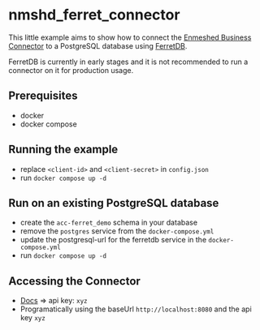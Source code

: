 # nmshd_ferret_connector

This little example aims to show how to connect the [Enmeshed Business Connector](https://github.com/nmshd/cns-connector) to a PostgreSQL database using [FerretDB](https://www.ferretdb.io/).

FerretDB is currently in early stages and it is not recommended to run a connector on it for production usage.

## Prerequisites

- docker
- docker compose

## Running the example

- replace `<client-id>` and `<client-secret>` in `config.json`
- run `docker compose up -d`

## Run on an existing PostgreSQL database

- create the `acc-ferret_demo` schema in your database
- remove the `postgres` service from the `docker-compose.yml`
- update the postgresql-url for the ferretdb service in the `docker-compose.yml`
- run `docker compose up -d`

## Accessing the Connector

- [Docs](http://localhost:8080/docs/swagger/) => api key: `xyz`
- Programatically using the baseUrl `http://localhost:8080` and the api key `xyz`
